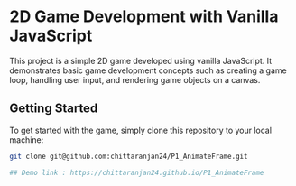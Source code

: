 # 2D Game Development with Vanilla JavaScript

This project is a simple 2D game developed using vanilla JavaScript. 
It demonstrates basic game development concepts such as creating a game loop, handling user input, and rendering game objects on a canvas.

## Getting Started

To get started with the game, simply clone this repository to your local machine:

```bash
git clone git@github.com:chittaranjan24/P1_AnimateFrame.git

## Demo link : https://chittaranjan24.github.io/P1_AnimateFrame
